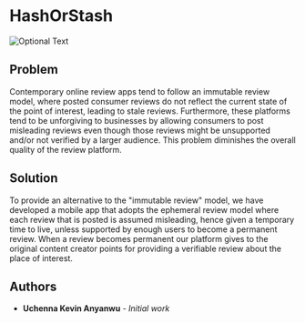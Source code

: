# HashOrStash

![Optional Text](https://4.bp.blogspot.com/-bXMY7c8P6ro/WmGow1QTg_I/AAAAAAAAAB0/zoD0V2VoYdw7NNQrzHi_o0_cHTT0Qu5RQCKgBGAs/s320/App-Icon-Transparent.png)

## Problem

Contemporary online review apps tend to follow an immutable review model, where posted consumer reviews do not reflect the current state of the point of interest, leading to stale reviews. Furthermore, these platforms tend to be unforgiving to businesses by allowing consumers to post misleading reviews even though those reviews might be unsupported and/or not verified by a larger audience. This problem diminishes the overall quality of the review platform.


## Solution 


To provide an alternative to the "immutable review" model, we have developed a mobile app that adopts the ephemeral review model where each review that is posted is assumed misleading, hence given a temporary time to live, unless supported by enough users to become a permanent review. When a review becomes permanent our platform gives to the original content creator points for providing a verifiable review about the place of interest.


## Authors

* **Uchenna Kevin Anyanwu** - *Initial work*
